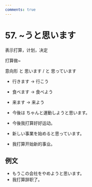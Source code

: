 ```yaml
---
comments: true
---
```


# 57. ~うと思います

表示打算，计划，决定

打算做~

意向形 と 思います / と 思っています

- 行きます -> 行こう
- 食べます -> 食べよう
- 来ます -> 来よう

- 今後は ちゃんと運動しようと思います。
- 今後我打算好好运动。
- 新しい事業を始めると思っています。
- 我打算开始新的事业。

## 例文

- もうこの会社をやめようと思います。
- 我打算辞职了。
